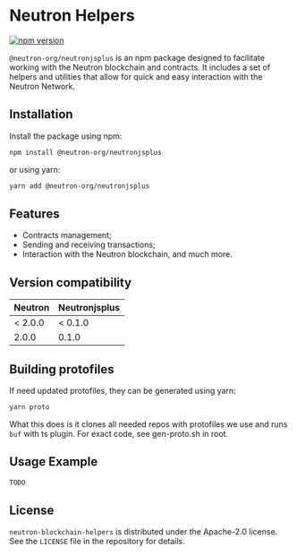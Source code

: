 # Neutron Helpers

[![npm version](https://badge.fury.io/js/@neutron-org%2Fneutronjsplus.svg)](https://badge.fury.io/js/@neutron-org%2Fneutronjsplus)

`@neutron-org/neutronjsplus` is an npm package designed to facilitate working with the Neutron blockchain and contracts. It includes a set of helpers and utilities that allow for quick and easy interaction with the Neutron Network.

## Installation

Install the package using npm:

```bash
npm install @neutron-org/neutronjsplus
```

or using yarn:

```bash
yarn add @neutron-org/neutronjsplus
```

## Features

- Contracts management;
- Sending and receiving transactions;
- Interaction with the Neutron blockchain, and much more.

## Version compatibility

| Neutron | Neutronjsplus |
|---------|---------------|
| < 2.0.0 | < 0.1.0       |
| 2.0.0   | 0.1.0         |

## Building protofiles

If need updated protofiles, they can be generated using yarn:

```bash
yarn proto
```

What this does is it clones all needed repos with protofiles we use and runs `buf` with ts plugin.
For exact code, see gen-proto.sh in root.

## Usage Example

```typescript
TODO
```

## License

`neutron-blockchain-helpers` is distributed under the Apache-2.0 license. See the `LICENSE` file in the repository for details.
